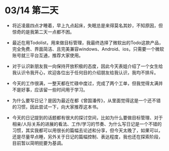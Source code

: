 # 03/14 第二天
* 将近凌晨四点才睡着，早上九点起床，失眠总是来得莫名其妙，不知原因，但惊奇的是我第二天一点都不困。

* 最近在用Todolist，用来做目标管理，我最终选择了微软出的Todo这款产品，完全免费、界面简洁、且完美兼容windows、Android、ios，只需要一个微软账号就三平台互通，推荐大家使用。

* 对于认识新朋友我一向保持开放积极的态度，因此今天表姐介绍了一个女生给我认识令我开心，欢迎各位出于任何目的介绍朋友给我认识，我均不排斥。

* 今天的工作很满，一整天都在忙碌中度过，完成了两个工单，但我觉得太满并不是好事，应该留一些时间用于学习。

* 为什么要写日记？是因为最近在都《曾国潘传》，从里面觉得这是一个还不错的习惯，因此尝试一下，向大家推荐这本书。

* 今天的日记提到的话题都有很大的探讨空间，比如为什么要做目标管理、对于相亲/人际关系的进展的看法、工作/学习的节奏、为什么写日记是一个不错的习惯，其实我都可以用很长的篇幅去论述和分享，但今天太晚了，如果可以，还是尽量早点睡，另外关于日记的篇幅控制、表达程度，我也还在探索阶段，目前暂以简明扼要为基调。